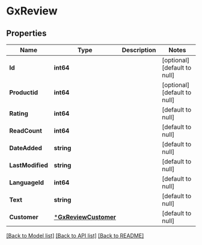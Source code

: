 # GxReview

## Properties
Name | Type | Description | Notes
------------ | ------------- | ------------- | -------------
**Id** | **int64** |  | [optional] [default to null]
**Productid** | **int64** |  | [optional] [default to null]
**Rating** | **int64** |  | [default to null]
**ReadCount** | **int64** |  | [default to null]
**DateAdded** | **string** |  | [default to null]
**LastModified** | **string** |  | [default to null]
**LanguageId** | **int64** |  | [default to null]
**Text** | **string** |  | [default to null]
**Customer** | [***GxReviewCustomer**](GXReviewCustomer.md) |  | [default to null]

[[Back to Model list]](../README.md#documentation-for-models) [[Back to API list]](../README.md#documentation-for-api-endpoints) [[Back to README]](../README.md)

